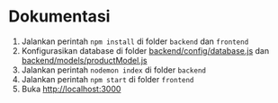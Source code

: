 # Dokumentasi
1. Jalankan perintah `npm install` di folder `backend` dan `frontend`
2. Konfigurasikan database di folder [backend/config/database.js](https://github.com/zulmarij/learn-fullstack/blob/main/backend/config/database.js) dan [backend/models/productModel.js](https://github.com/zulmarij/learn-fullstack/blob/main/backend/models/productModel.js)
3. Jalankan perintah `nodemon index` di folder `backend`
4. Jalankan perintah `npm start` di folder `frontend`
5. Buka [http://localhost:3000](http://localhost:3000)

